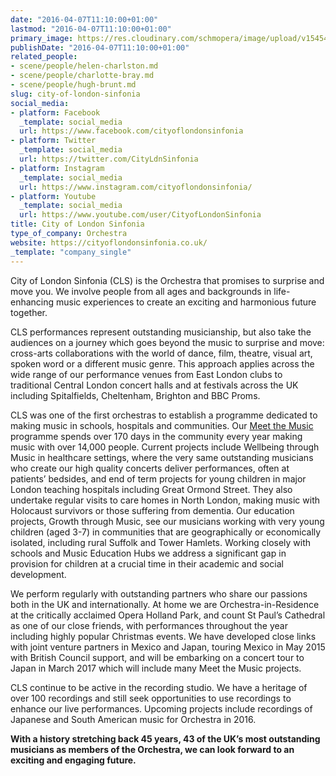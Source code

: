```yaml
---
date: "2016-04-07T11:10:00+01:00"
lastmod: "2016-04-07T11:10:00+01:00"
primary_image: https://res.cloudinary.com/schmopera/image/upload/v1545409169/media/webhook-uploads/1460023660335/Logo---CLS.jpg.jpg
publishDate: "2016-04-07T11:10:00+01:00"
related_people:
- scene/people/helen-charlston.md
- scene/people/charlotte-bray.md
- scene/people/hugh-brunt.md
slug: city-of-london-sinfonia
social_media:
- platform: Facebook
  _template: social_media
  url: https://www.facebook.com/cityoflondonsinfonia
- platform: Twitter
  _template: social_media
  url: https://twitter.com/CityLdnSinfonia
- platform: Instagram
  _template: social_media
  url: https://www.instagram.com/cityoflondonsinfonia/
- platform: Youtube
  _template: social_media
  url: https://www.youtube.com/user/CityofLondonSinfonia
title: City of London Sinfonia
type_of_company: Orchestra
website: https://cityoflondonsinfonia.co.uk/
_template: "company_single"
---
```


City of London Sinfonia (CLS) is the Orchestra that promises to surprise and move you. We involve people from all ages and backgrounds in life-enhancing music experiences to create an exciting and harmonious future together.

CLS performances represent outstanding musicianship, but also take the audiences on a journey which goes beyond the music to surprise and move: cross-arts collaborations with the world of dance, film, theatre, visual art, spoken word or a different music genre. This approach applies across the wide range of our performance venues from East London clubs to traditional Central London concert halls and at festivals across the UK including Spitalfields, Cheltenham, Brighton and BBC Proms.

CLS was one of the first orchestras to establish a programme dedicated to making music in schools, hospitals and communities. Our [Meet the Music](https://cityoflondonsinfonia.co.uk/meet-the-music/about-meet-the-music/) programme spends over 170 days in the community every year making music with over 14,000 people. Current projects include Wellbeing through Music in healthcare settings, where the very same outstanding musicians who create our high quality concerts deliver performances, often at patients’ bedsides, and end of term projects for young children in major London teaching hospitals including Great Ormond Street. They also undertake regular visits to care homes in North London, making music with Holocaust survivors or those suffering from dementia. Our education projects, Growth through Music, see our musicians working with very young children (aged 3-7) in communities that are geographically or economically isolated, including rural Suffolk and Tower Hamlets. Working closely with schools and Music Education Hubs we address a significant gap in provision for children at a crucial time in their academic and social development.

We perform regularly with outstanding partners who share our passions both in the UK and internationally. At home we are Orchestra-in-Residence at the critically acclaimed Opera Holland Park, and count St Paul’s Cathedral as one of our close friends, with performances throughout the year including highly popular Christmas events. We have developed close links with joint venture partners in Mexico and Japan, touring Mexico in May 2015 with British Council support, and will be embarking on a concert tour to Japan in March 2017 which will include many Meet the Music projects.

CLS continue to be active in the recording studio. We have a heritage of over 100 recordings and still seek opportunities to use recordings to enhance our live performances. Upcoming projects include recordings of Japanese and South American music for Orchestra in 2016.

**With a history stretching back 45 years, 43 of the UK’s most outstanding musicians as members of the Orchestra, we can look forward to an exciting and engaging future.**
